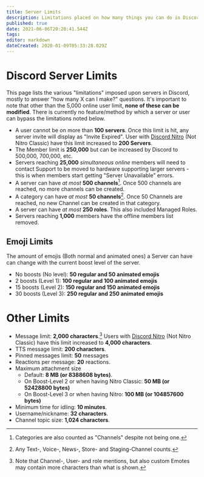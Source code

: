 ```yaml
---
title: Server Limits
description: Limitations placed on how many things you can do in Discord
published: true
date: 2021-06-06T20:20:41.544Z
tags: 
editor: markdown
dateCreated: 2020-01-09T05:33:28.029Z
---
```


# Discord Server Limits
This page lists the various "limitations" imposed upon servers in Discord, mostly to answer "how many X can I make?" questions. It's important to note that other than the 5,000 online user limit, **none of these can be modified**. There is currently no feature/method by which a server or user can bypass the limitations noted below.

- A user cannot be on more than **100 servers**. Once this limit is hit, any server invite will display as "Invite Expired".
  User with [Discord Nitro](nitro) (Not Nitro Classic) have this limit increased to **200 Servers**.
- The Member limit is **250,000** but can be increased by Discord to 500,000, 700,000, etc.
- Servers reaching **25,000** *simultaneous online* members will need to contact Support to be moved to hardware supporting larger servers - this is when members start getting "Server Unavailable" errors.
- A server can have *at most* **500 channels**[^1].
  Once 500 channels are reached, no more channels can be created.
- A category can have *at most* **50 channels**[^2].
  Once 50 Channels are reached, no new Channel can be created in that category.
- A server can have *at most* **250 roles**. This also included Managed Roles. 
- Servers reaching **1,000** members have the offline members list removed.

## Emoji Limits
The amount of emojis (Both normal and animated ones) a Server can have can change with the current boost level of the server.

- No boosts (No level): **50 regular and 50 animated emojis**
- 2 boosts (Level 1): **100 regular and 100 animated emojis**
- 15 boosts (Level 2): **150 regular and 150 animated emojis**
- 30 boosts (Level 3): **250 regular and 250 animated emojis**

# Other Limits
- Message limit: **2,000 characters**.[^3]
  Users with [Discord Nitro](nitro) (Not Nitro Classic) have this limit increased to **4,000 characters**.
- TTS message limit: **200 characters**.
- Pinned messages limit: **50** messages
- Reactions per message: **20** reactions.
- Maximum attachment size
  - Default: **8 MB (or 8388608 bytes)**.
  - On Boost-Level 2 or when having Nitro Classic: **50 MB (or 52428800 bytes)**
  - On Boost-Level 3 or when having Nitro: **100 MB (or 104857600 bytes)**
- Minimum time for idling: **10 minutes**.
- Username/nickname: **32 characters**.
- Channel topic size: **1,024 characters**.

[^1]: Categories are also counted as "Channels" despite not being one.
[^2]: Any Text-, Voice-, News-, Store- and Staging-Channel counts.
[^3]: Note that Channel-, User- and role mentions, but also custom Emotes may contain more characters than what is shown.